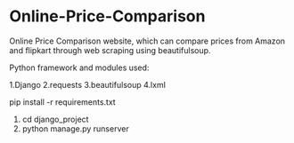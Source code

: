 # Online-Price-Comparison
Online Price Comparison website, which can compare prices from Amazon and flipkart through web scraping using beautifulsoup.

Python framework and modules used:

  1.Django
  2.requests
  3.beautifulsoup
  4.lxml

pip install -r requirements.txt



1. cd django_project
2. python manage.py runserver

